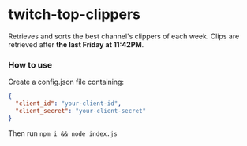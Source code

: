 # twitch-top-clippers
Retrieves and sorts the best channel's clippers of each week.
Clips are retrieved after **the last Friday at 11:42PM**.

### How to use
Create a config.json file containing:

```json
{ 
  "client_id": "your-client-id",
  "client_secret": "your-client-secret"
}
```

Then run `npm i && node index.js`
